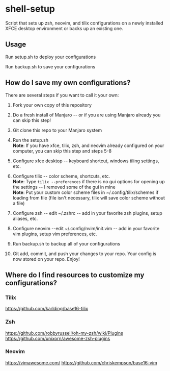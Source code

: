 # shell-setup
Script that sets up zsh, neovim, and tilix configurations on a newly installed XFCE desktop environment or backs up an existing one.

## Usage
Run setup.sh to deploy your configurations

Run backup.sh to save your configurations

## How do I save my own configurations?
There are several steps if you want to call it your own:

1. Fork your own copy of this repository

2. Do a fresh install of Manjaro -- or if you are using Manjaro already you can skip this step!

3. Git clone this repo to your Manjaro system

4. Run the setup.sh <br>
**Note**: If you have xfce, tilix, zsh, and neovim already configured on your computer, you can skip this step and steps 5-8 <br>

5. Configure xfce desktop -- keyboard shortcut, windows tiling settings, etc.

6. Configure tilix -- color scheme, shortcuts, etc. <br>
**Note**: Type `tilix --preferences` if there is no gui options for opening up the settings -- I removed some of the gui in mine <br>
**Note**: Put your custom color scheme files in ~/.config/tilix/schemes if loading from file (file isn't necessary, tilix will save color scheme without a file)

7. Configure zsh -- edit ~/.zshrc -- add in your favorite zsh plugins, setup aliases, etc.

8. Configure neovim --edit ~/.config/nvim/init.vim -- add in your favorite vim plugins, setup vim preferences, etc.

9. Run backup.sh to backup all of your configurations

10. Git add, commit, and push your changes to your repo. Your config is now stored on your repo. Enjoy!

## Where do I find resources to customize my configurations?

### Tilix
https://github.com/karlding/base16-tilix

### Zsh
https://github.com/robbyrussell/oh-my-zsh/wiki/Plugins
https://github.com/unixorn/awesome-zsh-plugins

### Neovim
https://vimawesome.com/
https://github.com/chriskempson/base16-vim
